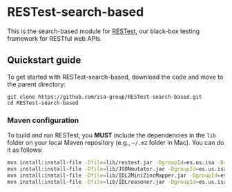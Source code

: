 # RESTest-search-based

This is the search-based module for [RESTest](https://github.com/isa-group/RESTest), our black-box testing framework for RESTful web APIs.

## Quickstart guide
To get started with RESTest-search-based, download the code and move to the parent directory:
````
git clone https://github.com/isa-group/RESTest-search-based.git
cd RESTest-search-based
````

### Maven configuration
To build and run RESTest, you **MUST** include the dependencies in the `lib` folder on your local Maven repository (e.g., `~/.m2` folder in Mac). You can do it as follows:
```sh
mvn install:install-file -Dfile=lib/restest.jar -DgroupId=es.us.isa -DartifactId=restest -Dversion=0.0.1-SNAPSHOT -Dpackaging=jar
mvn install:install-file -Dfile=lib/JSONmutator.jar -DgroupId=es.us.isa -DartifactId=json-mutator -Dversion=0.0.1-SNAPSHOT -Dpackaging=jar
mvn install:install-file -Dfile=lib/IDL2MiniZincMapper.jar -DgroupId=es.us.isa -DartifactId=idl-2-minizinc-mapper -Dversion=0.0.1-SNAPSHOT -Dpackaging=jar
mvn install:install-file -Dfile=lib/IDLreasoner.jar -DgroupId=es.us.isa -DartifactId=idl-reasoner -Dversion=0.0.1-SNAPSHOT -Dpackaging=jar
```
